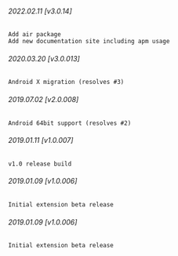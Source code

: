 ###### 2022.02.11 [v3.0.14]

```
Add air package
Add new documentation site including apm usage
```



###### 2020.03.20 [v3.0.013]

```
Android X migration (resolves #3)
```


###### 2019.07.02 [v2.0.008]

```
Android 64bit support (resolves #2)
```


###### 2019.01.11 [v1.0.007]

```
v1.0 release build
```


###### 2019.01.09 [v1.0.006]

```
Initial extension beta release
```


###### 2019.01.09 [v1.0.006]

```
Initial extension beta release
```
